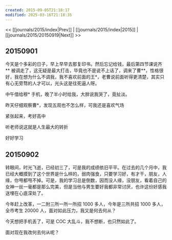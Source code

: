 ```yaml
---
created: 2015-09-05T21:18:17
modified: 2025-03-16T21:18:35
---
```


<< [[journals/2015/index|Prev]] | [[journals/2015/index|2015]] | [[journals/2015/20150919|Next]] >>

## 20150901

今天是个多彩的日子，早上早早去那复印书。然后忘记给钱，最后第四节课说齐\*\* 被调走了，这无疑是最大打击，毕竟也不是说不上话了，调来了曹\*\*，性格很好，我在想为什么不调我，我不喜欢前面的王\*，老曹说前面听得更清楚，其实只有心无旁骛的人才可以，光头这是往死逼人呀。

中午借给穆\* 手机，晚了半小时给我，大胖说我哭了，竟扯淡。

昨天仔细观察曹\*，发现五观也不怎么样，可我还是喜欢气场

紧张起来，考好高中

听老师说这就是人生最大的转折

好好学习

## 20150902

转眼间，时光飞逝，已经初三了，可是我的成绩依旧平平。在过去的几个月中，我已经大概摸到了这个世界是什么样的，弱肉强食，只要学习好，有才干，朋友，人缘，你甩都甩不掉。可是，我的学习总是倒数，因而没人缘，没朋友，看着自己的女神一丝一毫都是那么完美，但是当他与男生要好我都非常讨厌，也许这份好感我送埋在心底深处了。

今年赶上改革，一二附三所一所一所招 1000 多人，今年是三所共招 1000 多人，全市考生 20000 人，面对如此压力，我又是何去何从？

今天想把手机丢了，可是 COC 大乱斗，我不想断，也只然如此了。

面对现在我改何去何从呢？
